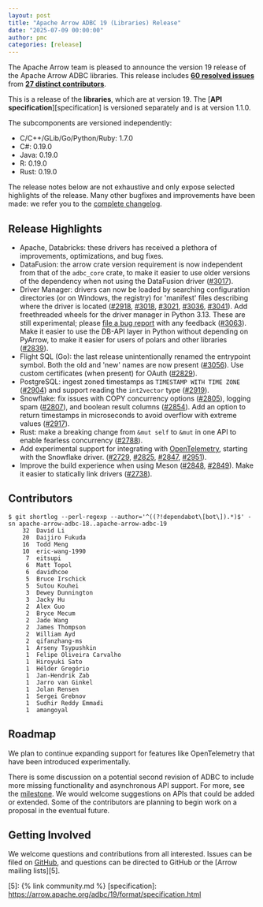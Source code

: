 ```yaml
---
layout: post
title: "Apache Arrow ADBC 19 (Libraries) Release"
date: "2025-07-09 00:00:00"
author: pmc
categories: [release]
---
```

<!--
{% comment %}
Licensed to the Apache Software Foundation (ASF) under one or more
contributor license agreements.  See the NOTICE file distributed with
this work for additional information regarding copyright ownership.
The ASF licenses this file to you under the Apache License, Version 2.0
(the "License"); you may not use this file except in compliance with
the License.  You may obtain a copy of the License at

http://www.apache.org/licenses/LICENSE-2.0

Unless required by applicable law or agreed to in writing, software
distributed under the License is distributed on an "AS IS" BASIS,
WITHOUT WARRANTIES OR CONDITIONS OF ANY KIND, either express or implied.
See the License for the specific language governing permissions and
limitations under the License.
{% endcomment %}
-->

The Apache Arrow team is pleased to announce the version 19 release of
the Apache Arrow ADBC libraries. This release includes [**60
resolved issues**][1] from [**27 distinct contributors**][2].

This is a release of the **libraries**, which are at version 19.  The
[**API specification**][specification] is versioned separately and is at
version 1.1.0.

The subcomponents are versioned independently:

- C/C++/GLib/Go/Python/Ruby: 1.7.0
- C#: 0.19.0
- Java: 0.19.0
- R: 0.19.0
- Rust: 0.19.0

The release notes below are not exhaustive and only expose selected
highlights of the release. Many other bugfixes and improvements have
been made: we refer you to the [complete changelog][3].

## Release Highlights

- Apache, Databricks: these drivers has received a plethora of improvements,
  optimizations, and bug fixes.
- DataFusion: the arrow crate version requirement is now independent from that
  of the `adbc_core` crate, to make it easier to use older versions of the
  dependency when not using the DataFusion driver
  ([#3017](https://github.com/apache/arrow-adbc/pull/3017)).
- Driver Manager: drivers can now be loaded by searching configuration
  directories (or on Windows, the registry) for 'manifest' files describing
  where the driver is located
  ([#2918](https://github.com/apache/arrow-adbc/pull/2918),
  [#3018](https://github.com/apache/arrow-adbc/pull/3018),
  [#3021](https://github.com/apache/arrow-adbc/pull/3021),
  [#3036](https://github.com/apache/arrow-adbc/pull/3036),
  [#3041](https://github.com/apache/arrow-adbc/pull/3041)).  Add freethreaded
  wheels for the driver manager in Python 3.13.  These are still experimental;
  please [file a bug report](https://github.com/apache/arrow-adbc/issues) with
  any feedback ([#3063](https://github.com/apache/arrow-adbc/pull/3063)).
  Make it easier to use the DB-API layer in Python without depending on
  PyArrow, to make it easier for users of polars and other libraries
  ([#2839](https://github.com/apache/arrow-adbc/pull/2839)).
- Flight SQL (Go): the last release unintentionally renamed the entrypoint
  symbol.  Both the old and 'new' names are now present
  ([#3056](https://github.com/apache/arrow-adbc/pull/3056)).
  Use custom certificates (when present) for OAuth
  ([#2829](https://github.com/apache/arrow-adbc/pull/2829)).
- PostgreSQL: ingest zoned timestamps as `TIMESTAMP WITH TIME ZONE`
  ([#2904](https://github.com/apache/arrow-adbc/pull/2904)) and support
  reading the `int2vector` type
  ([#2919](https://github.com/apache/arrow-adbc/pull/2919)).
- Snowflake: fix issues with COPY concurrency options
  ([#2805](https://github.com/apache/arrow-adbc/pull/2805)), logging spam
  ([#2807](https://github.com/apache/arrow-adbc/pull/2807)), and boolean
  result columns ([#2854](https://github.com/apache/arrow-adbc/pull/2854)).
  Add an option to return timestamps in microseconds to avoid overflow with
  extreme values ([#2917](https://github.com/apache/arrow-adbc/pull/2917)).
- Rust: make a breaking change from `&mut self` to `&mut` in one API to enable
  fearless concurrency
  ([#2788](https://github.com/apache/arrow-adbc/pull/2788)).
- Add experimental support for integrating with
  [OpenTelemetry](https://opentelemetry.io/), starting with the Snowflake
  driver.  ([#2729](https://github.com/apache/arrow-adbc/pull/2729),
  [#2825](https://github.com/apache/arrow-adbc/pull/2825),
  [#2847](https://github.com/apache/arrow-adbc/pull/2847),
  [#2951](https://github.com/apache/arrow-adbc/pull/2951)).
- Improve the build experience when using Meson
  ([#2848](https://github.com/apache/arrow-adbc/pull/2848),
  [#2849](https://github.com/apache/arrow-adbc/pull/2849)).
  Make it easier to statically link drivers
  ([#2738](https://github.com/apache/arrow-adbc/pull/2738)).

## Contributors

```
$ git shortlog --perl-regexp --author='^((?!dependabot\[bot\]).*)$' -sn apache-arrow-adbc-18..apache-arrow-adbc-19
    32	David Li
    20	Daijiro Fukuda
    16	Todd Meng
    10	eric-wang-1990
     7	eitsupi
     6	Matt Topol
     6	davidhcoe
     5	Bruce Irschick
     5	Sutou Kouhei
     3	Dewey Dunnington
     3	Jacky Hu
     2	Alex Guo
     2	Bryce Mecum
     2	Jade Wang
     2	James Thompson
     2	William Ayd
     2	qifanzhang-ms
     1	Arseny Tsypushkin
     1	Felipe Oliveira Carvalho
     1	Hiroyuki Sato
     1	Hélder Gregório
     1	Jan-Hendrik Zab
     1	Jarro van Ginkel
     1	Jolan Rensen
     1	Sergei Grebnov
     1	Sudhir Reddy Emmadi
     1	amangoyal
```

## Roadmap

We plan to continue expanding support for features like OpenTelemetry that
have been introduced experimentally.

There is some discussion on a potential second revision of ADBC to include
more missing functionality and asynchronous API support.  For more, see the
[milestone](https://github.com/apache/arrow-adbc/milestone/8).  We would
welcome suggestions on APIs that could be added or extended.  Some of the
contributors are planning to begin work on a proposal in the eventual future.

## Getting Involved

We welcome questions and contributions from all interested.  Issues
can be filed on [GitHub][4], and questions can be directed to GitHub
or the [Arrow mailing lists][5].

[1]: https://github.com/apache/arrow-adbc/milestone/23
[2]: #contributors
[3]: https://github.com/apache/arrow-adbc/blob/apache-arrow-adbc-19/CHANGELOG.md
[4]: https://github.com/apache/arrow-adbc/issues
[5]: {% link community.md %}
[specification]: https://arrow.apache.org/adbc/19/format/specification.html
